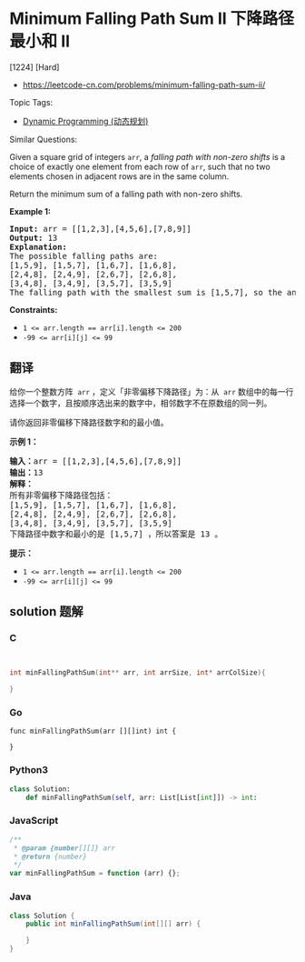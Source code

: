 # Minimum Falling Path Sum II 下降路径最小和 II

[1224] [Hard]

- https://leetcode-cn.com/problems/minimum-falling-path-sum-ii/

Topic Tags:

- [Dynamic Programming (动态规划)](https://leetcode-cn.com/tag/dynamic-programming/)

Similar Questions:

Given a square grid of integers `arr`, a *falling path with non-zero shifts* is a choice of exactly one element from each row of `arr`, such that no two elements chosen in adjacent rows are in the same column.

Return the minimum sum of a falling path with non-zero shifts.

**Example 1:**

<pre><strong>Input:</strong> arr = [[1,2,3],[4,5,6],[7,8,9]]
<strong>Output:</strong> 13
<strong>Explanation: </strong>
The possible falling paths are:
[1,5,9], [1,5,7], [1,6,7], [1,6,8],
[2,4,8], [2,4,9], [2,6,7], [2,6,8],
[3,4,8], [3,4,9], [3,5,7], [3,5,9]
The falling path with the smallest sum is&nbsp;[1,5,7], so the answer is&nbsp;13.
</pre>

**Constraints:**

- `1 <= arr.length == arr[i].length <= 200`
- `-99 <= arr[i][j] <= 99`

## 翻译

给你一个整数方阵  `arr` ，定义「非零偏移下降路径」为：从  `arr` 数组中的每一行选择一个数字，且按顺序选出来的数字中，相邻数字不在原数组的同一列。

请你返回非零偏移下降路径数字和的最小值。

**示例 1：**

<pre><strong>输入：</strong>arr = [[1,2,3],[4,5,6],[7,8,9]]
<strong>输出：</strong>13
<strong>解释：</strong>
所有非零偏移下降路径包括：
[1,5,9], [1,5,7], [1,6,7], [1,6,8],
[2,4,8], [2,4,9], [2,6,7], [2,6,8],
[3,4,8], [3,4,9], [3,5,7], [3,5,9]
下降路径中数字和最小的是&nbsp;[1,5,7] ，所以答案是&nbsp;13 。
</pre>

**提示：**

- `1 <= arr.length == arr[i].length <= 200`
- `-99 <= arr[i][j] <= 99`

## solution 题解

### C

```c


int minFallingPathSum(int** arr, int arrSize, int* arrColSize){

}


```

### Go

```golang
func minFallingPathSum(arr [][]int) int {

}
```

### Python3

```python
class Solution:
    def minFallingPathSum(self, arr: List[List[int]]) -> int:

```

### JavaScript

```javascript
/**
 * @param {number[][]} arr
 * @return {number}
 */
var minFallingPathSum = function (arr) {};
```

### Java

```java
class Solution {
    public int minFallingPathSum(int[][] arr) {

    }
}
```
